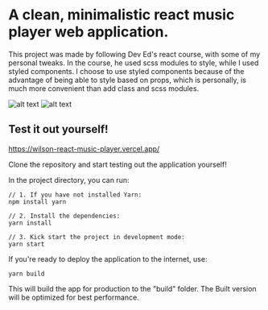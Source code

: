 # A clean, minimalistic react music player web application.

This project was made by following Dev Ed's react course, with some of my personal tweaks. In the course, he used scss modules to style, while I used styled components. I choose to use styled components because of the advantage of being able to style based on props, which is personally, is much more convenient than add class and scss modules.

![alt text](https://i.ibb.co/VtT4JPc/image.png "Vibes music web application")
![alt text](https://i.ibb.co/CtSvzvd/image.png "Vibes music web application with libraries")

## Test it out yourself!

https://wilson-react-music-player.vercel.app/

Clone the repository and start testing out the application yourself!

In the project directory, you can run:

```
// 1. If you have not installed Yarn:
npm install yarn

// 2. Install the dependencies:
yarn install

// 3. Kick start the project in development mode:
yarn start
```

If you're ready to deploy the application to the internet, use:
```
yarn build
```
This will build the app for production to the "build" folder. The Built version will be optimized for best performance.

